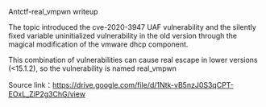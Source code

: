 Antctf-real_vmpwn writeup

The topic introduced the cve-2020-3947 UAF vulnerability and the silently fixed variable uninitialized vulnerability in the old version through the magical modification of the vmware dhcp component.

This combination of vulnerabilities can cause real escape in lower versions (<15.1.2), so the vulnerability is named real_vmpwn

Source link：https://drive.google.com/file/d/1Ntk-vB5nzJ0S3qCPT-EOxL_ZiP2g3ChG/view
